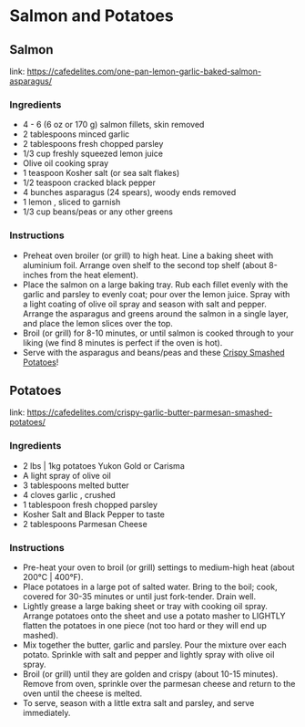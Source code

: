 # Salmon and Potatoes
## Salmon
link:  https://cafedelites.com/one-pan-lemon-garlic-baked-salmon-asparagus/
### Ingredients
-   4 - 6 (6 oz or 170 g) salmon fillets, skin removed
-   2 tablespoons minced garlic
-   2 tablespoons fresh chopped parsley
-   1/3 cup freshly squeezed lemon juice
-   Olive oil cooking spray
-   1 teaspoon Kosher salt (or sea salt flakes)
-   1/2 teaspoon cracked black pepper
-   4 bunches asparagus (24 spears), woody ends removed
-   1 lemon , sliced to garnish
-   1/3 cup beans/peas or any other greens

### Instructions
-   Preheat oven broiler (or grill) to high heat. Line a baking sheet with aluminium foil. Arrange oven shelf to the second top shelf (about 8-inches from the heat element).
-   Place the salmon on a large baking tray. Rub each fillet evenly with the garlic and parsley to evenly coat; pour over the lemon juice. Spray with a light coating of olive oil spray and season with salt and pepper. Arrange the asparagus and greens around the salmon in a single layer, and place the lemon slices over the top.
-   Broil (or grill) for 8-10 minutes, or until salmon is cooked through to your liking (we find 8 minutes is perfect if the oven is hot).
-   Serve with the asparagus and beans/peas and these [Crispy Smashed Potatoes](https://cafedelites.com/2016/03/19/crispy-garlic-butter-parmesan-smashed-potatoes/)!


## Potatoes
link: https://cafedelites.com/crispy-garlic-butter-parmesan-smashed-potatoes/

### Ingredients
-   2 lbs | 1kg potatoes Yukon Gold or Carisma
-   A light spray of olive oil
-   3 tablespoons melted butter
-   4 cloves garlic , crushed
-   1 tablespoon fresh chopped parsley
-   Kosher Salt and Black Pepper to taste
-   2 tablespoons Parmesan Cheese

### Instructions
-   Pre-heat your oven to broil (or grill) settings to medium-high heat (about 200°C | 400°F).   
-   Place potatoes in a large pot of salted water. Bring to the boil; cook, covered for 30-35 minutes or until just fork-tender. Drain well.
-   Lightly grease a large baking sheet or tray with cooking oil spray. Arrange potatoes onto the sheet and use a potato masher to LIGHTLY flatten the potatoes in one piece (not too hard or they will end up mashed).
-   Mix together the butter, garlic and parsley. Pour the mixture over each potato. Sprinkle with salt and pepper and lightly spray with olive oil spray.
-   Broil (or grill) until they are golden and crispy (about 10-15 minutes). Remove from oven, sprinkle over the parmesan cheese and return to the oven until the cheese is melted.
-   To serve, season with a little extra salt and parsley, and serve immediately.